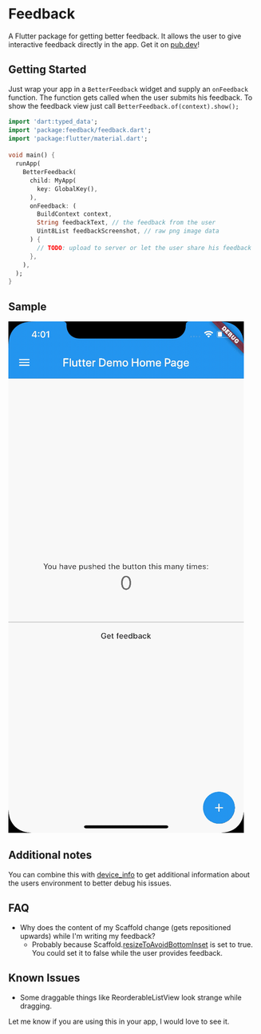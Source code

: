 # Feedback

A Flutter package for getting better feedback. It allows the user to give interactive feedback directly in the app.
Get it on [pub.dev](https://pub.dev/packages/feedback)!

## Getting Started

Just wrap your app in a `BetterFeedback` widget and supply
an `onFeedback` function. The function gets called when 
the user submits his feedback. To show the feedback view just
call `BetterFeedback.of(context).show();`

```dart
import 'dart:typed_data';
import 'package:feedback/feedback.dart';
import 'package:flutter/material.dart';

void main() {
  runApp(
    BetterFeedback(
      child: MyApp(
        key: GlobalKey(),
      ),
      onFeedback: (
        BuildContext context,
        String feedbackText, // the feedback from the user
        Uint8List feedbackScreenshot, // raw png image data
      ) {
        // TODO: upload to server or let the user share his feedback 
      },
    ),
  );
}
```

## Sample
![Example](img/example_0.1.0-beta.gif "Example")

## Additional notes
You can combine this with [device_info](https://pub.dev/packages/device_info) to 
get additional information about the users environment to better debug his issues. 

## FAQ
- Why does the content of my Scaffold change (gets repositioned upwards) while I'm
    writing my feedback?
    - Probably because Scaffold.[resizeToAvoidBottomInset](https://api.flutter.dev/flutter/material/Scaffold/resizeToAvoidBottomInset.html) 
      is set to true. You could set it to false while the user provides feedback.

## Known Issues
- Some draggable things like ReorderableListView look strange while dragging.


Let me know if you are using this in your app, I would love to see it.
